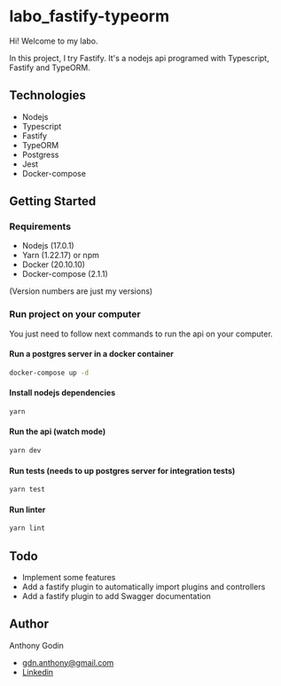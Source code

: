 # labo_fastify-typeorm
Hi! Welcome to my labo.

In this project, I try Fastify.
It's a nodejs api programed with Typescript, Fastify and TypeORM.

## Technologies
* Nodejs
* Typescript
* Fastify
* TypeORM
* Postgress
* Jest
* Docker-compose

## Getting Started
### Requirements
* Nodejs (17.0.1)
* Yarn (1.22.17) or npm
* Docker (20.10.10)
* Docker-compose (2.1.1)

(Version numbers are just my versions)

### Run project on your computer
You just need to follow next commands to run the api on your computer.

#### Run a postgres server in a docker container
```sh
docker-compose up -d
```

#### Install nodejs dependencies
```sh
yarn
```

#### Run the api (watch mode)
```sh
yarn dev
```

#### Run tests (needs to up postgres server for integration tests)
```sh
yarn test
```

#### Run linter
```sh
yarn lint
```

## Todo
* Implement some features
* Add a fastify plugin to automatically import plugins and controllers
* Add a fastify plugin to add Swagger documentation 

## Author
Anthony Godin
- [gdn.anthony@gmail.com](mailto:gdn.anthony@gmail.com)
- [Linkedin](https://www.linkedin.com/in/anthony-godin-/)
